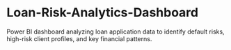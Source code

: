 # Loan-Risk-Analytics-Dashboard
Power BI dashboard analyzing loan application data to identify default risks, high-risk client profiles, and key financial patterns.
